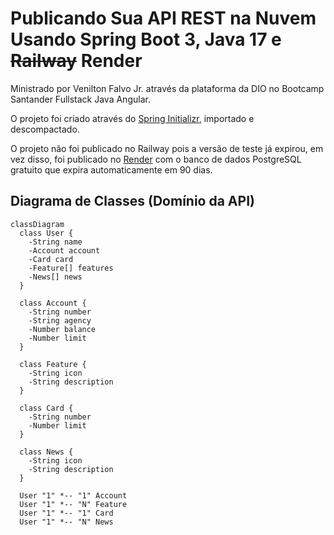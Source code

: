 # Publicando Sua API REST na Nuvem Usando Spring Boot 3, Java 17 e ~~Railway~~ Render

Ministrado por Venilton Falvo Jr. através da plataforma da DIO no Bootcamp Santander Fullstack Java Angular.

O projeto foi criado através do [Spring Initializr](https://start.spring.io/#!type=gradle-project&language=java&platformVersion=3.1.4&packaging=jar&jvmVersion=17&groupId=dio&artifactId=santander-dev-2023&name=santander-dev-2023&description=Java%20RESTful%20API&packageName=dio.santander&dependencies=web,data-jpa,h2,postgresql), importado e descompactado.

O projeto não foi publicado no Railway pois a versão de teste já expirou, em vez disso, foi publicado no [Render](https://render.com/) com o banco de dados PostgreSQL gratuito que expira automaticamente em 90 dias.

## Diagrama de Classes (Domínio da API)

```mermaid
classDiagram
  class User {
    -String name
    -Account account
    -Card card
    -Feature[] features
    -News[] news
  }

  class Account {
    -String number
    -String agency
    -Number balance
    -Number limit
  }

  class Feature {
    -String icon
    -String description
  }

  class Card {
    -String number
    -Number limit
  }

  class News {
    -String icon
    -String description
  }

  User "1" *-- "1" Account
  User "1" *-- "N" Feature
  User "1" *-- "1" Card
  User "1" *-- "N" News
```
